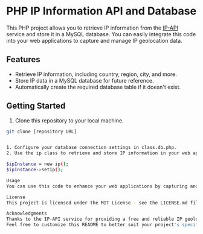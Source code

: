 # PHP IP Information API and Database

This PHP project allows you to retrieve IP information from the [IP-API](http://ip-api.com) service and store it in a MySQL database. You can easily integrate this code into your web applications to capture and manage IP geolocation data.

## Features

- Retrieve IP information, including country, region, city, and more.
- Store IP data in a MySQL database for future reference.
- Automatically create the required database table if it doesn't exist.

## Getting Started

1. Clone this repository to your local machine.

```bash
git clone [repository URL]


1. Configure your database connection settings in class.db.php.
2. Use the ip class to retrieve and store IP information in your web application.

$ipInstance = new ip();
$ipInstance->setIp();

Usage
You can use this code to enhance your web applications by capturing and storing valuable IP geolocation data. For example, you can track user locations, analyze traffic patterns, and improve the user experience based on their geographic information.

License
This project is licensed under the MIT License - see the LICENSE.md file for details.

Acknowledgments
Thanks to the IP-API service for providing a free and reliable IP geolocation API.
Feel free to customize this README to better suit your project's specific details and usage instructions. Make sure to provide clear and concise information to help others understand how to use your PHP IP information retrieval and storage code.





